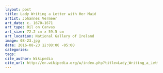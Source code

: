 ```yaml
---
layout: post
title: Lady Writing a Letter with Her Maid
artist: Johannes Vermeer
art_date: c. 1670–1671
art_type: Oil on Canvas
art_size: 72.2 cm x 59.5 cm
art_location: National Gallery of Ireland
image: 08-23.jpg
date: 2016-08-23 12:00:00 -05:00
categories:
tags:
cite_author: Wikipedia
cite_url: http://en.wikipedia.org/w/index.php?title=Lady_Writing_a_Letter_with_her_Maid&oldid=589178175
---
```

